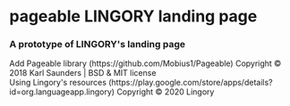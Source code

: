 # pageable LINGORY landing page

<h3>A prototype of LINGORY's landing page</h3>
<p>Add Pageable library (https://github.com/Mobius1/Pageable) Copyright © 2018 Karl Saunders | BSD & MIT license<br/>
 Using Lingory's resources (https://play.google.com/store/apps/details?id=org.languageapp.lingory) Copyright © 2020 Lingory
</p>
